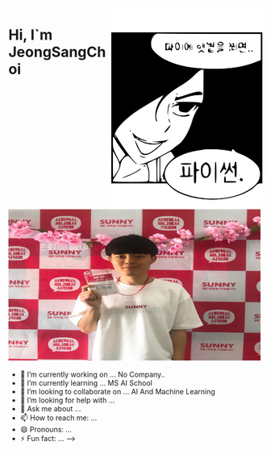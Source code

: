 <img align = right src = "https://github.com/jeong-sang-choi/jeong-sang-choi/blob/main/python_file.svg" width = 300>


<h1 font-size:12>Hi, I`m JeongSangChoi <img src = "https://github.com/jeong-sang-choi/jeong-sang-choi/blob/main/jeongsang.jpg" height = 300 width = 500 align = center></h1>

- 🔭 I’m currently working on ...
No Company..
- 🌱 I’m currently learning ...
MS AI School
- 👯 I’m looking to collaborate on ...
AI And Machine Learning
- 🤔 I’m looking for help with ...
- 💬 Ask me about ...
- 📫 How to reach me: ...
- 😄 Pronouns: ...
- ⚡ Fun fact: ...
-->
